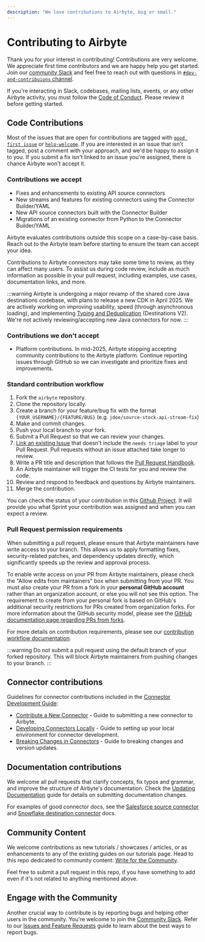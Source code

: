 ```yaml
---
description: "We love contributions to Airbyte, big or small."
---
```


# Contributing to Airbyte

Thank you for your interest in contributing! Contributions are very welcome. We appreciate first time contributors and we are happy help you get started. Join our [community Slack](https://slack.airbyte.io) and feel free to reach out with questions in [`#dev-and-contribuions` channel](https://airbytehq.slack.com/archives/C054V9JFTC6).

If you're interacting in Slack, codebases, mailing lists, events, or any other Airbyte activity, you must follow the [Code of Conduct](/platform/community/code-of-conduct). Please review it before getting started.

## Code Contributions

Most of the issues that are open for contributions are tagged with [`good first issue`](https://github.com/airbytehq/airbyte/issues?q=is%3Aopen+is%3Aissue+label%3A%22good%20first%20issue%22) or [`help-welcome`](https://github.com/airbytehq/airbyte/issues?q=is%3Aopen+is%3Aissue+label%3Ahelp-welcome).
If you are interested in an issue that isn't tagged, post a comment with your approach, and we'd be happy to assign it to you. If you submit a fix isn't linked to an issue you're assigned, there is chance Airbyte won't accept it.

### Contributions we accept

- Fixes and enhancements to existing API source connectors
- New streams and features for existing connectors using the Connector Builder/YAML
- New API source connectors built with the Connector Builder
- Migrations of an existing connector from Python to the Connector Builder/YAML

Airbyte evaluates contributions outside this scope on a case-by-case basis. Reach out to the Airbyte team before starting to ensure the team can accept your idea.

Contributions to Airbyte connectors may take some time to review, as they can affect many users. To assist us during code review, include as much information as possible in your pull request, including examples, use cases, documentation links, and more.

:::warning
Airbyte is undergoing a major revamp of the shared core Java destinations codebase, with plans to release a new CDK in April 2025.
We are actively working on improving usability, speed (through asynchronous loading), and implementing [Typing and Deduplication](/platform/using-airbyte/core-concepts/typing-deduping) (Destinations V2). We're not actively reviewing/accepting new Java connectors for now.
:::

### Contributions we don't accept

- Platform contributions. In mid-2025, Airbyte stopping accepting community contributions to the Airbyte platform. Continue reporting issues through GitHub so we can investigate and prioritize fixes and improvements.

### Standard contribution workflow

1. Fork the `airbyte` repository.
2. Clone the repository locally.
3. Create a branch for your feature/bug fix with the format `{YOUR_USERNAME}/{FEATURE/BUG}` (e.g. `jdoe/source-stock-api-stream-fix`)
4. Make and commit changes.
5. Push your local branch to your fork.
6. Submit a Pull Request so that we can review your changes.
7. [Link an existing Issue](https://docs.github.com/en/issues/tracking-your-work-with-issues/linking-a-pull-request-to-an-issue) that doesn't include the `needs triage` label to your Pull Request. Pull requests without an issue attached take longer to review.
8. Write a PR title and description that follows the [Pull Request Handbook](./resources/pull-requests-handbook.md).
9. An Airbyte maintainer will trigger the CI tests for you and review the code.
10. Review and respond to feedback and questions by Airbyte maintainers.
11. Merge the contribution.

You can check the status of your contribution in this [Github Project](https://github.com/orgs/airbytehq/projects/108/views/4). It will provide you what Sprint your contribution was assigned and when you can expect a review.

### Pull Request permission requirements

When submitting a pull request, please ensure that Airbyte maintainers have write access to your branch. This allows us to apply formatting fixes, security-related patches, and dependency updates directly, which significantly speeds up the review and approval process.

To enable write access on your PR from Airbyte maintainers, please check the "Allow edits from maintainers" box when submitting from your PR. You must also create your PR from a fork in your **personal GitHub account** rather than an organization account, or else you will not see this option. The requirement to create from your personal fork is based on GitHub's additional security restrictions for PRs created from organization forks. For more information about the GitHub security model, please see the [GitHub documentation page regarding PRs from forks](https://docs.github.com/en/pull-requests/collaborating-with-pull-requests/working-with-forks/allowing-changes-to-a-pull-request-branch-created-from-a-fork).

For more details on contribution requirements, please see our [contribution workflow documentation](https://docs.airbyte.com/platform/contributing-to-airbyte#standard-contribution-workflow).

:::warning
Do not submit a pull request using the default branch of your forked repository. This will block Airbyte maintainers from pushing changes to your branch.
:::

## Connector contributions

Guidelines for connector contributions included in the [Connector Development Guide](../connector-development/README.md):

- [Contribute a New Connector](../connector-development/submit-new-connector.md) - Guide to submitting a new connector to Airbyte.
- [Developing Connectors Locally](../connector-development/local-connector-development.md) - Guide to setting up your local environment for connector development.
- [Breaking Changes in Connectors](../connector-development/connector-breaking-changes.md) - Guide to breaking changes and version updates.

## Documentation contributions

We welcome all pull requests that clarify concepts, fix typos and grammar, and improve the structure of Airbyte's documentation. Check the [Updating Documentation](writing-docs.md) guide for details on submitting documentation changes.

For examples of good connector docs, see the [Salesforce source connector](/integrations/sources/salesforce) and [Snowflake destination connector](/integrations/destinations/snowflake) docs.

## Community Content

We welcome contributions as new tutorials / showcases / articles, or as enhancements to any of the existing guides on our tutorials page. Head to this repo dedicated to community content: [Write for the Community](https://github.com/airbytehq/write-for-the-community).

Feel free to submit a pull request in this repo, if you have something to add even if it's not related to anything mentioned above.

## Engage with the Community

Another crucial way to contribute is by reporting bugs and helping other users in the community. You're welcome to join the [Community Slack](https://slack.airbyte.io). Refer to our [Issues and Feature Requests](issues-and-requests.md) guide to learn about the best ways to report bugs.
